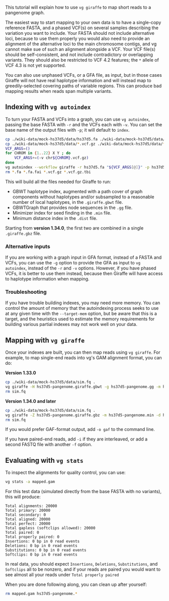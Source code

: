 <!-- !test program bash -eo pipefail -->
This tutorial will explain how to use `vg giraffe` to map short reads to a pangenome graph.

The easiest way to start mapping to your own data is to have a single-copy reference FASTA, and a phased VCF(s) on several samples describing the variation you want to include. Your FASTA should not include alternative loci, because to use them properly you would also need to provide an alignment of the alternative loci to the main chromosome contigs, and vg cannot make sue of such an alignment alongside a VCF. Your VCF file(s) should be self-consistent, and not include contradictory or overlapping variants. They should also be restricted to VCF 4.2 features; the `*` allele of VCF 4.3 is not yet supported.

You can also use unphased VCFs, or a GFA file, as input, but in those cases Giraffe will not have real haplotype information and will instead map to greedily-selected covering paths of variable regions. This can produce bad mapping results when reads span multiple variants.

## Indexing with `vg autoindex`

To turn your FASTA and VCFs into a graph, you can use `vg autoindex`, passing the base FASTA with `-r` and the VCFs each with `-v`. You can set the base name of the output files with `-p`; it will default to `index`.

<!-- !test check Build and index graph with autoindex -->
```sh
cp ./wiki-data/mock-hs37d5/data/hs37d5.fa ./wiki-data/mock-hs37d5/data/hs37d5.fa.fai .
cp ./wiki-data/mock-hs37d5/data/*.vcf.gz ./wiki-data/mock-hs37d5/data/*.vcf.gz.tbi .
VCF_ARGS=()
for CHROM in {1..22} X Y ; do
    VCF_ARGS+=(-v chr${CHROM}.vcf.gz)
done
vg autoindex --workflow giraffe -r hs37d5.fa "${VCF_ARGS[@]}" -p hs37d5-pangenome
rm *.fa *.fa.fai *.vcf.gz *.vcf.gz.tbi
```

This will build all the files needed for Giraffe to run:

* GBWT haplotype index, augmented with a path cover of graph components without haplotypes and/or subsampled to a reasonable number of local haplotypes, in the `.giraffe.gbwt` file.
* GBWTGraph that provides node sequences in the `.gg` file.
* Minimizer index for seed finding in the `.min` file.
* Minimum distance index in the `.dist` file.

Starting from **version 1.34.0**, the first two are combined in a single `.giraffe.gbz` file.

### Alternative inputs

If you are working with a graph input in GFA format, instead of a FASTA and VCFs, you can use the `-g` option to provide the GFA as input to `vg autoindex`, instead of the `-r` and `-v` options. However, if you have phased VCFs, it is better to use them instead, because then Giraffe will have access to haplotype information when mapping.

### Troubleshooting

If you have trouble building indexes, you may need more memory. You can control the amount of memory that the autoindexing process seeks to use at any given time with the `--target-mem` option, but be aware that this is a target, and the heuristics used to estimate the memory requirements for building various partial indexes may not work well on your data.

## Mapping with `vg giraffe`

Once your indexes are built, you can then map reads using `vg giraffe`. For example, to map single-end reads into vg's GAM alignment format, you can do:

**Version 1.33.0**
```sh
cp ./wiki-data/mock-hs37d5/data/sim.fq .
vg giraffe -H hs37d5-pangenome.giraffe.gbwt -g hs37d5-pangenome.gg -m hs37d5-pangenome.min -d hs37d5-pangenome.dist -f sim.fq >mapped.gam
rm sim.fq
```

**Version 1.34.0 and later**
<!-- !test check Map to autoindexed graph with Giraffe -->
```sh
cp ./wiki-data/mock-hs37d5/data/sim.fq .
vg giraffe -Z hs37d5-pangenome.giraffe.gbz -m hs37d5-pangenome.min -d hs37d5-pangenome.dist -f sim.fq >mapped.gam
rm sim.fq
```

If you would prefer GAF-format output, add `-o gaf` to the command line.

If you have paired-end reads, add `-i` if they are interleaved, or add a second FASTQ file with another `-f` option.

## Evaluating with `vg stats`

To inspect the alignments for quality control, you can use:

<!-- !test in Analyze alignments -->
```sh
vg stats -a mapped.gam
```

For this test data (simulated directly from the base FASTA with no variants), this will produce:

<!-- !test out Analyze alignments -->
```
Total alignments: 20000
Total primary: 20000
Total secondary: 0
Total aligned: 20000
Total perfect: 20000
Total gapless (softclips allowed): 20000
Total paired: 0
Total properly paired: 0
Insertions: 0 bp in 0 read events
Deletions: 0 bp in 0 read events
Substitutions: 0 bp in 0 read events
Softclips: 0 bp in 0 read events
```

In real data, you should expect `Insertions`, `Deletions`, `Substitutions`, and `Softclips` all to be nonzero, and if your reads are paired you would want to see almost all your reads under `Total properly paired`

When you are done following along, you can clean up after yourself:

<!-- !test check Clean up -->
```sh
rm mapped.gam hs37d5-pangenome.*
```
